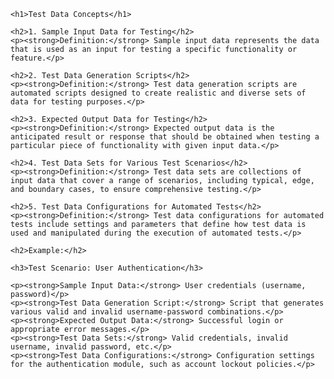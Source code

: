     <h1>Test Data Concepts</h1>

    <h2>1. Sample Input Data for Testing</h2>
    <p><strong>Definition:</strong> Sample input data represents the data that is used as an input for testing a specific functionality or feature.</p>

    <h2>2. Test Data Generation Scripts</h2>
    <p><strong>Definition:</strong> Test data generation scripts are automated scripts designed to create realistic and diverse sets of data for testing purposes.</p>

    <h2>3. Expected Output Data for Testing</h2>
    <p><strong>Definition:</strong> Expected output data is the anticipated result or response that should be obtained when testing a particular piece of functionality with given input data.</p>

    <h2>4. Test Data Sets for Various Test Scenarios</h2>
    <p><strong>Definition:</strong> Test data sets are collections of input data that cover a range of scenarios, including typical, edge, and boundary cases, to ensure comprehensive testing.</p>

    <h2>5. Test Data Configurations for Automated Tests</h2>
    <p><strong>Definition:</strong> Test data configurations for automated tests include settings and parameters that define how test data is used and manipulated during the execution of automated tests.</p>

    <h2>Example:</h2>

    <h3>Test Scenario: User Authentication</h3>

    <p><strong>Sample Input Data:</strong> User credentials (username, password)</p>
    <p><strong>Test Data Generation Script:</strong> Script that generates various valid and invalid username-password combinations.</p>
    <p><strong>Expected Output Data:</strong> Successful login or appropriate error messages.</p>
    <p><strong>Test Data Sets:</strong> Valid credentials, invalid username, invalid password, etc.</p>
    <p><strong>Test Data Configurations:</strong> Configuration settings for the authentication module, such as account lockout policies.</p>
